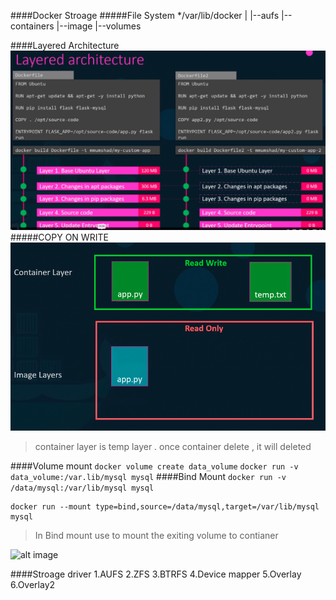 ####Docker Stroage
#####File System
  */var/lib/docker
  |
  |--aufs
  |-- containers
  |--image
  |--volumes

####Layered Architecture
![alt image](LayerArch.png)
#####COPY ON WRITE
![alt image](CopyOnWrite.png)
> container layer is temp layer . once container delete , it will deleted

####Volume mount
```docker volume create data_volume```
```docker run -v data_volume:/var.lib/mysql mysql```
####Bind Mount
```docker run -v /data/mysql:/var/lib/mysql mysql```

```
docker run --mount type=bind,source=/data/mysql,target=/var/lib/mysql mysql
```
> In Bind mount use to mount the exiting volume to contianer

![alt image](Volume.png)

####Stroage driver
1.AUFS
2.ZFS
3.BTRFS
4.Device mapper
5.Overlay
6.Overlay2